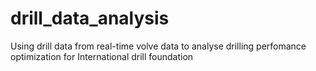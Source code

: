 # drill_data_analysis
Using drill data from real-time volve data to analyse drilling perfomance optimization for International drill foundation
